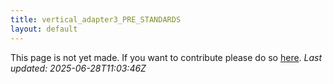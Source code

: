 ```yaml
---
title: vertical_adapter3_PRE_STANDARDS
layout: default
---
```


This page is not yet made. If you want to contribute please do so [here](https://github.com/CrazyH2/Bigstone/blob/wiki/components/vertical_adapter3_PRE_STANDARDS.md).
_Last updated: 2025-06-28T11:03:46Z_
